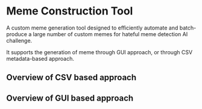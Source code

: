 # Meme Construction Tool

A custom meme generation tool designed to efficiently automate and batch-produce a large number of custom memes for hateful meme detection AI challenge.

It supports the generation of meme through GUI approach, or through CSV metadata-based approach.

## Overview of CSV based approach
[](./assets/overview_csv.jpg)

## Overview of GUI based approach
[](./assets/overview_gui.jpg)